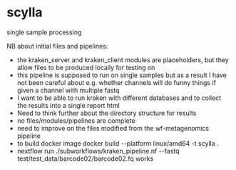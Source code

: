 # scylla
single sample processing

NB about initial files and pipelines:
 - the kraken_server and kraken_client modules are placeholders, but they allow files to be produced locally for testing on
 - this pipeline is supposed to run on single samples but as a result I have not been careful about e.g. whether channels will do funny things if given a channel with multiple fastq
 - I want to be able to run kraken with different databases and to collect the results into a single report html
 - Need to think further about the directory structure for results
 - no files/modules/pipelines are complete
 - need to improve on the files modified from the wf-metagenomics pipeline
 - to build docker image docker build --platform linux/amd64 -t scylla .
 - nextflow run ./subworkflows/kraken_pipeline.nf --fastq test/test_data/barcode02/barcode02.fq works
